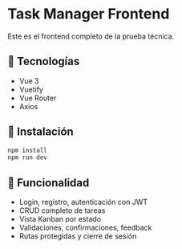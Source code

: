 # Task Manager Frontend

Este es el frontend completo de la prueba técnica.

## 🚀 Tecnologías

- Vue 3
- Vuetify
- Vue Router
- Axios

## 🔧 Instalación

```bash
npm install
npm run dev
```

## 🔐 Funcionalidad

- Login, registro, autenticación con JWT
- CRUD completo de tareas
- Vista Kanban por estado
- Validaciones, confirmaciones, feedback
- Rutas protegidas y cierre de sesión
